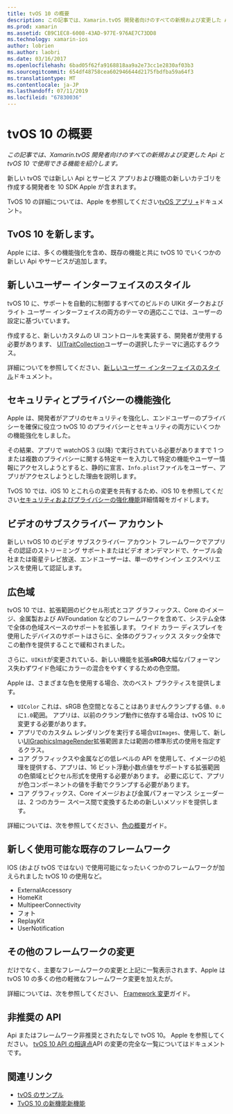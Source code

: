 ```yaml
---
title: tvOS 10 の概要
description: この記事では、Xamarin.tvOS 開発者向けのすべての新規および変更した Api と tvOS 10 で使用できる機能を紹介します。
ms.prod: xamarin
ms.assetid: CB9C1EC8-6008-43AD-977E-976AE7C73DD8
ms.technology: xamarin-ios
author: lobrien
ms.author: laobri
ms.date: 03/16/2017
ms.openlocfilehash: 6bad05f62fa9168818aa9a2e73cc1e2830af03b3
ms.sourcegitcommit: 654df48758cea602946644d2175fbdfba59a64f3
ms.translationtype: MT
ms.contentlocale: ja-JP
ms.lasthandoff: 07/11/2019
ms.locfileid: "67830036"
---
```

# <a name="introduction-to-tvos-10"></a>tvOS 10 の概要

_この記事では、Xamarin.tvOS 開発者向けのすべての新規および変更した Api と tvOS 10 で使用できる機能を紹介します。_

新しい tvOS では新しい Api とサービス アプリおよび機能の新しいカテゴリを作成する開発者を 10 SDK Apple が含まれます。 

TvOS 10 の詳細については、Apple を参照してください[tvOS アプリ +](https://developer.apple.com/tvos/)ドキュメント。

## <a name="whats-new-in-tvos-10"></a>TvOS 10 を新します。

Apple には、多くの機能強化を含め、既存の機能と共に tvOS 10 でいくつかの新しい Api やサービスが追加します。

## <a name="new-user-interface-styles"></a>新しいユーザー インターフェイスのスタイル

tvOS 10 に、サポートを自動的に制御するすべてのビルドの UIKit ダークおよびライト ユーザー インターフェイスの両方のテーマの適応ここでは、ユーザーの設定に基づいています。

作成すると、新しいカスタムの UI コントロールを実装する、開発者が使用する必要があります、 [UITraitCollection](https://developer.apple.com/reference/uikit/uitraitcollection)ユーザーの選択したテーマに適応するクラス。

詳細についてを参照してください、[新しいユーザー インターフェイスのスタイル](~/ios/tvos/platform/user-interface-styles.md)ドキュメント。

## <a name="security-and-privacy-enhancements"></a>セキュリティとプライバシーの機能強化

Apple は、開発者がアプリのセキュリティを強化し、エンドユーザーのプライバシーを確保に役立つ tvOS 10 のプライバシーとセキュリティの両方にいくつかの機能強化をしました。

その結果、アプリで watchOS 3 (以降) で実行されている必要がありますで 1 つまたは複数のプライバシーに関する特定キーを入力して特定の機能やユーザー情報にアクセスしようとすると、静的に宣言、`Info.plist`ファイルをユーザー、アプリがアクセスしようとした理由を説明します。

TvOS 10 では、iOS 10 とこれらの変更を共有するため、iOS 10 を参照してください[セキュリティおよびプライバシーの強化機能](~/ios/app-fundamentals/security-privacy.md)詳細情報をガイドします。

## <a name="video-subscriber-account"></a>ビデオのサブスクライバー アカウント

新しい tvOS 10 のビデオ サブスクライバー アカウント フレームワークでアプリその認証のストリーミング サポートまたはビデオ オンデマンドで、ケーブル会社または衛星テレビ放送、エンドユーザーは、単一のサインイン エクスペリエンスを使用して認証します。

<!--To find out more, please see our [Video Subscriber Account](~/ios/platform-features/introduction-to-ios10/video-subscriber-account/) guide.-->

## <a name="wide-color"></a>広色域

tvOS 10 では、拡張範囲のピクセル形式とコア グラフィックス、Core のイメージ、金属製および AVFoundation などのフレームワークを含めて、システム全体で全体の色域スペースのサポートを拡張します。 ワイド カラー ディスプレイを使用したデバイスのサポートはさらに、全体のグラフィックス スタック全体でこの動作を提供することで緩和されました。

さらに、`UIKit`が変更されている、新しい機能を拡張**sRGB**大幅なパフォーマンス失わずワイド色域にカラーの混合をやすくするための色空間。

Apple は、さまざまな色を使用する場合、次のベスト プラクティスを提供します。

- `UIColor` これは、sRGB 色空間となることはありませんクランプする値、`0.0`に`1.0`範囲。 アプリは、以前のクランプ動作に依存する場合は、tvOS 10 に変更する必要があります。
- アプリでのカスタム レンダリングを実行する場合`UIImages`、使用して、新しい[UIGraphicsImageRender](https://developer.apple.com/reference/uikit/uigraphicsimagerenderer)拡張範囲または範囲の標準形式の使用を指定するクラス。
- コア グラフィックスや金属などの低レベルの API を使用して、イメージの処理を提供する、アプリは、16 ビット浮動小数点値をサポートする拡張範囲の色領域とピクセル形式を使用する必要があります。 必要に応じて、アプリが色コンポーネントの値を手動でクランプする必要があります。
- コア グラフィックス、Core イメージおよび金属パフォーマンス シェーダーは、2 つのカラー スペース間で変換するための新しいメソッドを提供します。

詳細については、次を参照してください、[色の概要](~/ios/platform/wide-color.md)ガイド。

## <a name="newly-available-existing-frameworks"></a>新しく使用可能な既存のフレームワーク

IOS (および tvOS ではない) で使用可能になったいくつかのフレームワークが加えられました tvOS 10 の使用など。

- ExternalAccessory
- HomeKit
- MultipeerConnectivity
- フォト
- ReplayKit
- UserNotification

## <a name="additional-framework-changes"></a>その他のフレームワークの変更

だけでなく、主要なフレームワークの変更と上記に一覧表示されます、Apple は tvOS 10 の多くの他の軽微なフレームワーク変更を加えたが。

詳細については、次を参照してください、 [Framework 変更](~/ios/tvos/platform/introduction-to-tvos10/additional-framework-changes.md)ガイド。

## <a name="deprecated-apis"></a>非推奨の API

Api またはフレームワーク非推奨とされたなしで tvOS 10。 Apple を参照してください。 [tvOS 10 API の相違点](https://developer.apple.com/library/prerelease/content/releasenotes/General/tvOS10APIDiffs/index.html)API の変更の完全な一覧についてはドキュメントです。



## <a name="related-links"></a>関連リンク

- [tvOS のサンプル](https://developer.xamarin.com/samples/tvos/all/)
- [TvOS 10 の新機能新機能](https://developer.apple.com/library/prerelease/content/releasenotes/General/WhatsNewinTVOS/Articles/tvOS10.html#//apple_ref/doc/uid/TP40017259-SW1)
